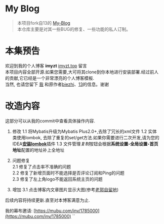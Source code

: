 # My Blog

> 本项目fork自13的 [My-Blog](https://github.com/ZHENFENG13/My-Blog)   
本仓库主要是对其一些BUG的修复、一些功能的私人订制。  

# 本集预告
欢迎到我的个人博客 **imyzt** [imyzt.top](imyzt.top/about) 留言   
本项目内容全部开源.如果您需要,大可将其clone到你本地进行安装部署.经过前人的贡献,它已经是一个非常漂亮的个人博客模板.   
当然, 也请您留下 [我](https://github.com/imyzt) 和原作者[biezhi](https://github.com/biezhi)、[13](https://github.com/ZHENFENG13/My-Blog)的信息。谢谢

# 改造内容
这部分可以从我的commit中查看具体操作内容.


1. 修改
1.1 将Mybatis升级为Mybatis Plus2.0+,去除了冗长的xml文件
1.2 实体类使用lombok, 去除了重复的set/get方法.如果你需要进行二次开发,请为您的IDEA[**安装lombok**](https://app.yinxiang.com/shard/s71/nl/17318648/a245d21e-3004-4477-b128-525523a2ddc2)插件
1.3 文件管理*复制*按钮会根据**系统设置-全局设置-首页地址**配置的地址补上全地址 

2. 问题修复  
2.1 修复了点击率不准确的问题  
2.2 修复了新增页面时不能选择是否评论订阅和Ping的问题  
2.3 修复了左上角logo不能返回系统主页的问题

3. 增加
3.1 点击博客内文章图片显示大图(参考[老郭自留地](http://guozh.net/article/13))


后续内容将持续更新.直至对本博客满意为止.


我的幕布邀请: [https://mubu.com/inv/1785000](https://mubu.com/inv/1785000)  ``   
    
